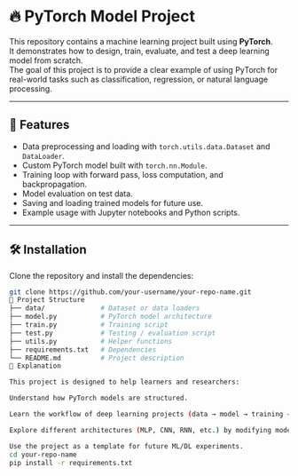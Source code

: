 # 🔥 PyTorch Model Project

This repository contains a machine learning project built using **PyTorch**.  
It demonstrates how to design, train, evaluate, and test a deep learning model from scratch.  
The goal of this project is to provide a clear example of using PyTorch for real-world tasks such as classification, regression, or natural language processing.

---

## 📌 Features
- Data preprocessing and loading with `torch.utils.data.Dataset` and `DataLoader`.
- Custom PyTorch model built with `torch.nn.Module`.
- Training loop with forward pass, loss computation, and backpropagation.
- Model evaluation on test data.
- Saving and loading trained models for future use.
- Example usage with Jupyter notebooks and Python scripts.

---

## 🛠 Installation
Clone the repository and install the dependencies:

```bash
git clone https://github.com/your-username/your-repo-name.git
📂 Project Structure
├── data/              # Dataset or data loaders
├── model.py           # PyTorch model architecture
├── train.py           # Training script
├── test.py            # Testing / evaluation script
├── utils.py           # Helper functions
├── requirements.txt   # Dependencies
└── README.md          # Project description
📖 Explanation

This project is designed to help learners and researchers:

Understand how PyTorch models are structured.

Learn the workflow of deep learning projects (data → model → training → testing).

Explore different architectures (MLP, CNN, RNN, etc.) by modifying model.py.

Use the project as a template for future ML/DL experiments.
cd your-repo-name
pip install -r requirements.txt
